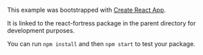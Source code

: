This example was bootstrapped with [Create React App](https://github.com/facebook/create-react-app).

It is linked to the react-fortress package in the parent directory for development purposes.

You can run `npm install` and then `npm start` to test your package.
